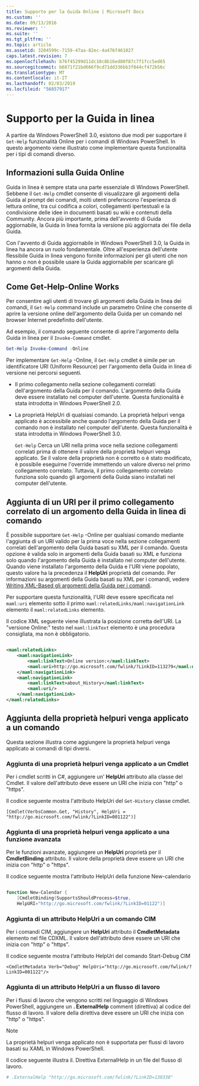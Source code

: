 ```yaml
---
title: Supporto per la Guida Online | Microsoft Docs
ms.custom: ''
ms.date: 09/13/2016
ms.reviewer: ''
ms.suite: ''
ms.tgt_pltfrm: ''
ms.topic: article
ms.assetid: 3204599c-7159-47aa-82ec-4a476f461027
caps.latest.revision: 7
ms.openlocfilehash: b76f45299d11dc10c8b16ed80f87c7f1fcc5ed65
ms.sourcegitcommit: b6871f21bd666f9cd71dd336bb3f844cf472b56c
ms.translationtype: MT
ms.contentlocale: it-IT
ms.lasthandoff: 02/03/2019
ms.locfileid: "56857917"
---
```

# <a name="supporting-online-help"></a>Supporto per la Guida in linea

A partire da Windows PowerShell 3.0, esistono due modi per supportare il `Get-Help` funzionalità Online per i comandi di Windows PowerShell. In questo argomento viene illustrato come implementare questa funzionalità per i tipi di comandi diverso.

## <a name="about-online-help"></a>Informazioni sulla Guida Online

Guida in linea è sempre stata una parte essenziale di Windows PowerShell. Sebbene il `Get-Help` cmdlet consente di visualizzare gli argomenti della Guida al prompt dei comandi, molti utenti preferiscono l'esperienza di lettura online, tra cui codifica a colori, collegamenti ipertestuali e la condivisione delle idee in documenti basati su wiki e contenuti della Community. Ancora più importante, prima dell'avvento di Guida aggiornabile, la Guida in linea fornita la versione più aggiornata dei file della Guida.

Con l'avvento di Guida aggiornabile in Windows PowerShell 3.0, la Guida in linea ha ancora un ruolo fondamentale. Oltre all'esperienza dell'utente flessibile Guida in linea vengono fornite informazioni per gli utenti che non hanno o non è possibile usare la Guida aggiornabile per scaricare gli argomenti della Guida.

## <a name="how-get-help--online-works"></a>Come Get-Help-Online Works

Per consentire agli utenti di trovare gli argomenti della Guida in linea dei comandi, il `Get-Help` command include un parametro Online che consente di aprire la versione online dell'argomento della Guida per un comando nel browser Internet predefinito dell'utente.

Ad esempio, il comando seguente consente di aprire l'argomento della Guida in linea per il `Invoke-Command` cmdlet.

```powershell
Get-Help Invoke-Command -Online
```

Per implementare `Get-Help` -Online, il `Get-Help` cmdlet è simile per un identificatore URI (Uniform Resource) per l'argomento della Guida in linea di versione nei percorsi seguenti.

- Il primo collegamento nella sezione collegamenti correlati dell'argomento della Guida per il comando. L'argomento della Guida deve essere installato nel computer dell'utente. Questa funzionalità è stata introdotta in Windows PowerShell 2.0.

- La proprietà HelpUri di qualsiasi comando. La proprietà helpuri venga applicato è accessibile anche quando l'argomento della Guida per il comando non è installato nel computer dell'utente. Questa funzionalità è stata introdotta in Windows PowerShell 3.0.

  `Get-Help` Cerca un URI nella prima voce nella sezione collegamenti correlati prima di ottenere il valore della proprietà helpuri venga applicato. Se il valore della proprietà non è corretto o è stato modificato, è possibile eseguirne l'override immettendo un valore diverso nel primo collegamento correlato. Tuttavia, il primo collegamento correlato funziona solo quando gli argomenti della Guida siano installati nel computer dell'utente.

## <a name="adding-a-uri-to-the-first-related-link-of-a-command-help-topic"></a>Aggiunta di un URI per il primo collegamento correlato di un argomento della Guida in linea di comando

È possibile supportare `Get-Help` -Online per qualsiasi comando mediante l'aggiunta di un URI valido per la prima voce nella sezione collegamenti correlati dell'argomento della Guida basati su XML per il comando. Questa opzione è valida solo in argomenti della Guida basati su XML e funziona solo quando l'argomento della Guida è installato nel computer dell'utente. Quando viene installato l'argomento della Guida e l'URI viene popolato, questo valore ha la precedenza il **HelpUri** proprietà del comando. Per informazioni su argomenti della Guida basati su XML per i comandi, vedere [Writing XML-Based gli argomenti della Guida per i comandi](../help/writing-xml-based-help-topics-for-commands.md).

Per supportare questa funzionalità, l'URI deve essere specificata nel `maml:uri` elemento sotto il primo `maml:relatedLinks/maml:navigationLink` elemento il `maml:relatedLinks` elemento.

Il codice XML seguente viene illustrata la posizione corretta dell'URI. La "versione Online:" testo nel `maml:linkText` elemento è una procedura consigliata, ma non è obbligatorio.

```xml

<maml:relatedLinks>
    <maml:navigationLink>
        <maml:linkText>Online version:</maml:linkText>
        <maml:uri>http://go.microsoft.com/fwlink/?LinkID=113279</maml:uri>
    </maml:navigationLink>
    <maml:navigationLink>
        <maml:linkText>about_History</maml:linkText>
        <maml:uri/>
    </maml:navigationLink>
</maml:relatedLinks>
```

## <a name="adding-the-helpuri-property-to-a-command"></a>Aggiunta della proprietà helpuri venga applicato a un comando

Questa sezione illustra come aggiungere la proprietà helpuri venga applicato ai comandi di tipi diversi.

### <a name="adding-a-helpuri-property-to-a-cmdlet"></a>Aggiunta di una proprietà helpuri venga applicato a un Cmdlet

Per i cmdlet scritti in C#, aggiungere un' **HelpUri** attributo alla classe del Cmdlet. Il valore dell'attributo deve essere un URI che inizia con "http" o "https".

Il codice seguente mostra l'attributo HelpUri del `Get-History` classe cmdlet.

```
[Cmdlet(VerbsCommon.Get, "History", HelpUri = "http://go.microsoft.com/fwlink/?LinkID=001122")]
```

### <a name="adding-a-helpuri-property-to-an-advanced-function"></a>Aggiunta di una proprietà helpuri venga applicato a una funzione avanzata

Per le funzioni avanzate, aggiungere un **HelpUri** proprietà per il **CmdletBinding** attributo. Il valore della proprietà deve essere un URI che inizia con "http" o "https".

Il codice seguente mostra l'attributo HelpUri della funzione New-calendario

```powershell

function New-Calendar {
    [CmdletBinding(SupportsShouldProcess=$true,
    HelpURI="http://go.microsoft.com/fwlink/?LinkID=01122")]
```

### <a name="adding-a-helpuri-attribute-to-a-cim-command"></a>Aggiunta di un attributo HelpUri a un comando CIM

Per i comandi CIM, aggiungere un **HelpUri** attributo il **CmdletMetadata** elemento nel file CDXML. Il valore dell'attributo deve essere un URI che inizia con "http" o "https".

Il codice seguente mostra l'attributo HelpUri del comando Start-Debug CIM

```
<CmdletMetadata Verb="Debug" HelpUri="http://go.microsoft.com/fwlink/?LinkID=001122"/>
```

### <a name="adding-a-helpuri-attribute-to-a-workflow"></a>Aggiunta di un attributo HelpUri a un flusso di lavoro

Per i flussi di lavoro che vengono scritti nel linguaggio di Windows PowerShell, aggiungere un **. ExternalHelp** comment (direttiva) al codice del flusso di lavoro. Il valore della direttiva deve essere un URI che inizia con "http" o "https".

> [!NOTE]
> La proprietà helpuri venga applicato non è supportata per flussi di lavoro basati su XAML in Windows PowerShell.

Il codice seguente illustra il. Direttiva ExternalHelp in un file del flusso di lavoro.

```powershell
# .ExternalHelp "http://go.microsoft.com/fwlink/?LinkID=138338"
```